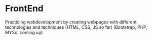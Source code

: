 # FrontEnd<br>
Practicing webdevelopment by creating webpages with different technologies and techniques
(HTML, CSS, JS so far)
(Bootstrap, PHP, MYSql coming up)

